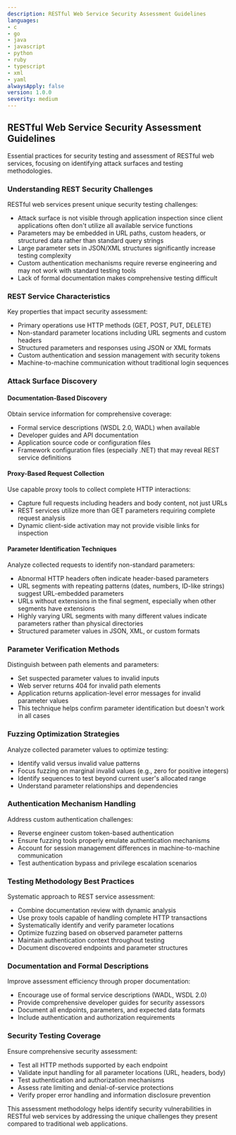 ```yaml
---
description: RESTful Web Service Security Assessment Guidelines
languages:
- c
- go
- java
- javascript
- python
- ruby
- typescript
- xml
- yaml
alwaysApply: false
version: 1.0.0
severity: medium
---
```


## RESTful Web Service Security Assessment Guidelines

Essential practices for security testing and assessment of RESTful web services, focusing on identifying attack surfaces and testing methodologies.

### Understanding REST Security Challenges

RESTful web services present unique security testing challenges:

- Attack surface is not visible through application inspection since client applications often don't utilize all available service functions
- Parameters may be embedded in URL paths, custom headers, or structured data rather than standard query strings
- Large parameter sets in JSON/XML structures significantly increase testing complexity
- Custom authentication mechanisms require reverse engineering and may not work with standard testing tools
- Lack of formal documentation makes comprehensive testing difficult

### REST Service Characteristics

Key properties that impact security assessment:

- Primary operations use HTTP methods (GET, POST, PUT, DELETE)
- Non-standard parameter locations including URL segments and custom headers
- Structured parameters and responses using JSON or XML formats
- Custom authentication and session management with security tokens
- Machine-to-machine communication without traditional login sequences

### Attack Surface Discovery

#### Documentation-Based Discovery

Obtain service information for comprehensive coverage:

- Formal service descriptions (WSDL 2.0, WADL) when available
- Developer guides and API documentation
- Application source code or configuration files
- Framework configuration files (especially .NET) that may reveal REST service definitions

#### Proxy-Based Request Collection

Use capable proxy tools to collect complete HTTP interactions:

- Capture full requests including headers and body content, not just URLs
- REST services utilize more than GET parameters requiring complete request analysis
- Dynamic client-side activation may not provide visible links for inspection

#### Parameter Identification Techniques

Analyze collected requests to identify non-standard parameters:

- Abnormal HTTP headers often indicate header-based parameters
- URL segments with repeating patterns (dates, numbers, ID-like strings) suggest URL-embedded parameters
- URLs without extensions in the final segment, especially when other segments have extensions
- Highly varying URL segments with many different values indicate parameters rather than physical directories
- Structured parameter values in JSON, XML, or custom formats

### Parameter Verification Methods

Distinguish between path elements and parameters:

- Set suspected parameter values to invalid inputs
- Web server returns 404 for invalid path elements
- Application returns application-level error messages for invalid parameter values
- This technique helps confirm parameter identification but doesn't work in all cases

### Fuzzing Optimization Strategies

Analyze collected parameter values to optimize testing:

- Identify valid versus invalid value patterns
- Focus fuzzing on marginal invalid values (e.g., zero for positive integers)
- Identify sequences to test beyond current user's allocated range
- Understand parameter relationships and dependencies

### Authentication Mechanism Handling

Address custom authentication challenges:

- Reverse engineer custom token-based authentication
- Ensure fuzzing tools properly emulate authentication mechanisms
- Account for session management differences in machine-to-machine communication
- Test authentication bypass and privilege escalation scenarios

### Testing Methodology Best Practices

Systematic approach to REST service assessment:

- Combine documentation review with dynamic analysis
- Use proxy tools capable of handling complete HTTP transactions
- Systematically identify and verify parameter locations
- Optimize fuzzing based on observed parameter patterns
- Maintain authentication context throughout testing
- Document discovered endpoints and parameter structures

### Documentation and Formal Descriptions

Improve assessment efficiency through proper documentation:

- Encourage use of formal service descriptions (WADL, WSDL 2.0)
- Provide comprehensive developer guides for security assessors
- Document all endpoints, parameters, and expected data formats
- Include authentication and authorization requirements

### Security Testing Coverage

Ensure comprehensive security assessment:

- Test all HTTP methods supported by each endpoint
- Validate input handling for all parameter locations (URL, headers, body)
- Test authentication and authorization mechanisms
- Assess rate limiting and denial-of-service protections
- Verify proper error handling and information disclosure prevention

This assessment methodology helps identify security vulnerabilities in RESTful web services by addressing the unique challenges they present compared to traditional web applications.